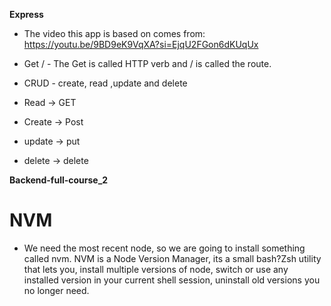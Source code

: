 **Express**

- The video this app is based on comes from:
  https://youtu.be/9BD9eK9VqXA?si=EjqU2FGon6dKUqUx

- Get / - The Get is called HTTP verb and / is called the route.

- CRUD - create, read ,update and delete

- Read -> GET
- Create -> Post
- update -> put
- delete -> delete

**Backend-full-course_2**

# NVM

- We need the most recent node, so we are going to install something called nvm. NVM is a Node Version Manager, its a small bash?Zsh utility that lets you, install multiple versions of node, switch or use any installed version in your current shell session, uninstall old versions you no longer need.
